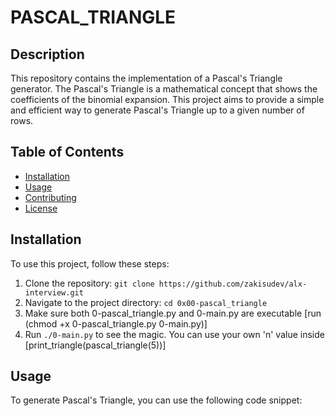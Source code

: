 # PASCAL_TRIANGLE

## Description

This repository contains the implementation of a Pascal's Triangle generator. The Pascal's Triangle is a mathematical concept that shows the coefficients of the binomial expansion. This project aims to provide a simple and efficient way to generate Pascal's Triangle up to a given number of rows.

## Table of Contents

- [Installation](#installation)
- [Usage](#usage)
- [Contributing](#contributing)
- [License](#license)

## Installation

To use this project, follow these steps:

1. Clone the repository: `git clone https://github.com/zakisudev/alx-interview.git`
2. Navigate to the project directory: `cd 0x00-pascal_triangle`
3. Make sure both 0-pascal_triangle.py and 0-main.py are executable [run (chmod +x 0-pascal_triangle.py 0-main.py)]
4. Run `./0-main.py` to see the magic. You can use your own 'n' value inside [print_triangle(pascal_triangle(5))]

## Usage

To generate Pascal's Triangle, you can use the following code snippet:
